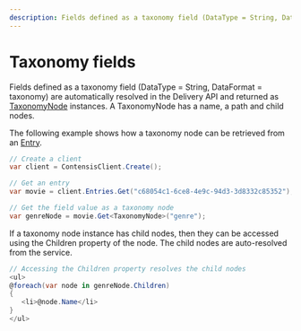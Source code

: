 ```yaml
---
description: Fields defined as a taxonomy field (DataType = String, DataFormat = taxonomy) are automatically resolved in the Delivery API and returned as TaxonomyNode instances.
---
```

# Taxonomy fields

Fields defined as a taxonomy field (DataType = String, DataFormat = taxonomy) are automatically resolved in the Delivery API and returned as [TaxonomyNode](/model/taxonomynode.md) instances. A TaxonomyNode has a name, a path and child nodes.

The following example shows how a taxonomy node can be retrieved from an [Entry](/model/entry.md).

```cs
// Create a client
var client = ContensisClient.Create();

// Get an entry
var movie = client.Entries.Get("c68054c1-6ce8-4e9c-94d3-3d8332c85352");

// Get the field value as a taxonomy node
var genreNode = movie.Get<TaxonomyNode>("genre");
```

If a taxonomy node instance has child nodes, then they can be accessed using the Children property of the node. The child nodes are auto-resolved from the service.

```cs
// Accessing the Children property resolves the child nodes
<ul>
@foreach(var node in genreNode.Children)
{
   <li>@node.Name</li> 
}
</ul>
```
